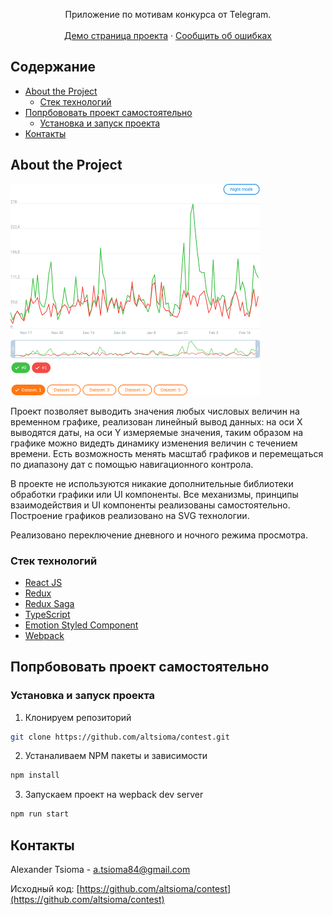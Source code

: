 <p align="center">
  <p align="center">
    Приложение по мотивам конкурса от Telegram.
    <br />
    <br />
    <a href="demo.html">Демо страница проекта</a>
    ·
    <a href="https://github.com/altsioma/contest/issues">Сообщить об ошибках</a>
  </p>
</p>



<!-- TABLE OF CONTENTS -->
## Содержание

* [About the Project](#about-the-project)
  * [Стек технологий](#built-with)
* [Попрбововать проект самостоятельно](#getting-started)
  * [Установка и запуск проекта](#installation)
* [Контакты](#Контакты)

## About the Project

[![Product Name Screen Shot][product-screenshot]](https://altsioma.github.io/contest/demo.html)

Проект позволяет выводить значения любых числовых величин на временном графике, реализован линейный вывод данных: на оси X выводятся даты, на оси Y измеряемые значения, таким образом на графике можно видедть динамику изменения величин с течением времени. Есть возможность менять масштаб графиков и перемещаться по диапазону дат с помощью навигационного контрола.

В проекте не используются никакие дополнительные библиотеки обработки графики или UI компоненты. Все механизмы, принципы взаимодействия и UI компоненты реализованы самостоятельно. Построение графиков реализовано на SVG технологии.

Реализовано переключение дневного и ночного режима просмотра.

### Стек технологий

* [React JS](https://ru.reactjs.org/)
* [Redux](https://redux.js.org/)
* [Redux Saga](https://redux-saga.js.org/)
* [TypeScript](https://www.typescriptlang.org/)
* [Emotion Styled Component](https://emotion.sh/docs/styled)
* [Webpack](https://webpack.js.org/)


## Попрбововать проект самостоятельно

### Установка и запуск проекта

1. Клонируем репозиторий
```sh
git clone https://github.com/altsioma/contest.git
```
2. Устаналиваем NPM пакеты и зависимости
```sh
npm install
```
3. Запускаем проект на wepback dev server
```sh
npm run start
```

## Контакты

Alexander Tsioma - a.tsioma84@gmail.com

Исходный код: [https://github.com/altsioma/contest](https://github.com/altsioma/contest)

[product-screenshot]: images/screenshot.png
